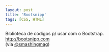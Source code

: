 ```yaml
---
layout: post
title: 'Bootsnipp'
tags: [CSS, HTML]
---
```


Biblioteca de códigos p/ usar com o Bootstrap.<br>
<http://bootsnipp.com><br>
(via [@smashingmag](https://twitter.com/smashingmag/status/250668741791215616))
